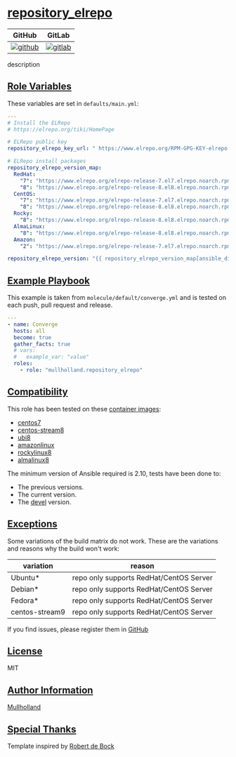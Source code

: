 # [repository_elrepo](#repository_elrepo)

|GitHub|GitLab|
|------|------|
|[![github](https://github.com/mullholland/ansible-role-repository_elrepo/workflows/Ansible%20Molecule/badge.svg)](https://github.com/mullholland/ansible-role-repository_elrepo/actions)|[![gitlab](https://gitlab.com/mullholland/ansible-role-repository_elrepo/badges/master/pipeline.svg)](https://gitlab.com/mullholland/ansible-role-repository_elrepo)|[![quality](https://img.shields.io/ansible/quality/unset)](https://galaxy.ansible.com/mullholland/repository_elrepo)|

description

## [Role Variables](#role-variables)

These variables are set in `defaults/main.yml`:
```yaml
---
# Install the ELRepo
# https://elrepo.org/tiki/HomePage

# ELRepo public key
repository_elrepo_key_url: " https://www.elrepo.org/RPM-GPG-KEY-elrepo.org"

# ELRepo install packages
repository_elrepo_version_map:
  RedHat:
    "7": "https://www.elrepo.org/elrepo-release-7.el7.elrepo.noarch.rpm"
    "8": "https://www.elrepo.org/elrepo-release-8.el8.elrepo.noarch.rpm"
  CentOS:
    "7": "https://www.elrepo.org/elrepo-release-7.el7.elrepo.noarch.rpm"
    "8": "https://www.elrepo.org/elrepo-release-8.el8.elrepo.noarch.rpm"
  Rocky:
    "8": "https://www.elrepo.org/elrepo-release-8.el8.elrepo.noarch.rpm"
  AlmaLinux:
    "8": "https://www.elrepo.org/elrepo-release-8.el8.elrepo.noarch.rpm"
  Amazon:
    "2": "https://www.elrepo.org/elrepo-release-7.el7.elrepo.noarch.rpm"

repository_elrepo_version: "{{ repository_elrepo_version_map[ansible_distribution][ansible_distribution_major_version] }}"
```


## [Example Playbook](#example-playbook)

This example is taken from `molecule/default/converge.yml` and is tested on each push, pull request and release.
```yaml
---
- name: Converge
  hosts: all
  become: true
  gather_facts: true
  # vars:
  #   example_var: "value"
  roles:
    - role: "mullholland.repository_elrepo"
```





## [Compatibility](#compatibility)

This role has been tested on these [container images](https://hub.docker.com/u/mullholland):

-   [centos7](https://hub.docker.com/r/mullholland/docker-molecule-centos7)
-   [centos-stream8](https://hub.docker.com/r/mullholland/docker-molecule-centos-stream8)
-   [ubi8](https://hub.docker.com/r/mullholland/docker-molecule-ubi8)
-   [amazonlinux](https://hub.docker.com/r/mullholland/docker-molecule-amazonlinux)
-   [rockylinux8](https://hub.docker.com/r/mullholland/docker-molecule-rockylinux8)
-   [almalinux8](https://hub.docker.com/r/mullholland/docker-molecule-almalinux8)

The minimum version of Ansible required is 2.10, tests have been done to:

-   The previous versions.
-   The current version.
-   The [devel](https://docs.ansible.com/ansible/latest/installation_guide/intro_installation.html#installing-devel-from-github-with-pip) version.



## [Exceptions](#exceptions)

Some variations of the build matrix do not work. These are the variations and reasons why the build won't work:

| variation                 | reason                 |
|---------------------------|------------------------|
| Ubuntu* | repo only supports RedHat/CentOS Server |
| Debian* | repo only supports RedHat/CentOS Server |
| Fedora* | repo only supports RedHat/CentOS Server |
| centos-stream9 | repo only supports RedHat/CentOS Server |


If you find issues, please register them in [GitHub](https://github.com/mullholland/ansible-role-repository_elrepo/issues)

## [License](#license)

MIT


## [Author Information](#author-information)

[Mullholland](https://github.com/mullholland)

## [Special Thanks](#special-thanks)

Template inspired by [Robert de Bock](https://github.com/robertdebock)
